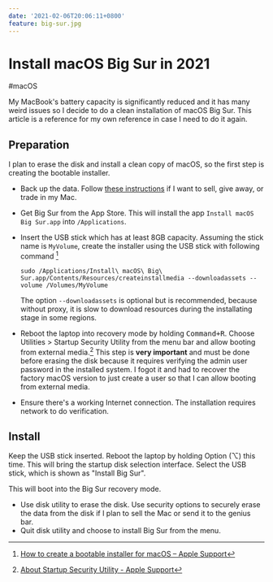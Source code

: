 ```yaml
---
date: '2021-02-06T20:06:11+0800'
feature: big-sur.jpg
---
```


# Install macOS Big Sur in 2021

#macOS

My MacBook's battery capacity is significantly reduced and it has many weird issues so I decide to do a clean installation of macOS Big Sur. This article is a reference for my own reference in case I need to do it again.

<!--more-->

## Preparation

I plan to erase the disk and install a clean copy of macOS, so the first step is creating the bootable installer.

* Back up the data. Follow [these instructions](https://support.apple.com/en-us/HT201065) if I want to sell, give away, or trade in my Mac.
* Get Big Sur from the App Store. This will install the app `Install macOS Big Sur.app` into `/Applications`.
* Insert the USB stick which has at least 8GB capacity. Assuming the stick name is `MyVolume`, create the installer using the USB stick with following command [^1]

    ```
    sudo /Applications/Install\ macOS\ Big\ Sur.app/Contents/Resources/createinstallmedia --downloadassets --volume /Volumes/MyVolume
    ```

    The option `--downloadassets` is optional but is recommended, because without proxy, it is slow to download resources during the installating stage in some regions.

* Reboot the laptop into recovery mode by holding <kbd>Command+R</kbd>. Choose Utilities > Startup Security Utility from the menu bar and allow booting from external media.[^2] This step is **very important** and must be done before erasing the disk because it requires verifying the admin user password in the installed system. I fogot it and had to recover the factory macOS version to just create a user so that I can allow booting from external media.
* Ensure there's a working Internet connection. The installation requires network to do verification.

## Install

Keep the USB stick inserted. Reboot the laptop by holding Option (⌥) this time. This will bring the startup disk selection interface. Select the USB stick, which is shown as "Install Big Sur".

This will boot into the Big Sur recovery mode.

* Use disk utility to erase the disk. Use security options to securely erase the data from the disk if I plan to sell the Mac or send it to the genius bar.
* Quit disk utility and choose to install Big Sur from the menu.

[^1]: [How to create a bootable installer for macOS – Apple Support](https://support.apple.com/en-gb/HT201372)
[^2]: [About Startup Security Utility - Apple Support](https://support.apple.com/en-us/HT208198)
